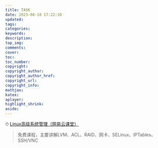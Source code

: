 ```yaml
---
title: TASK
date: 2023-08-10 17:22:10
updated:
tags: 
categories: 
keywords: 
description:
top_img:
comments:
cover:
toc:
toc_number:
copyright:
copyright_author:
copyright_author_href:
copyright_url:
copyright_info:
mathjax:
katex:
aplayer:
highlight_shrink:
aside:
---
```




⏱ [Linux高级系统管理（网易云课堂）](https://study.163.com/course/courseMain.htm?courseId=232008)

> 免费课程，主要讲解LVM、ACL、RAID、网卡、SELinux、IPTables、SSH/VNC

